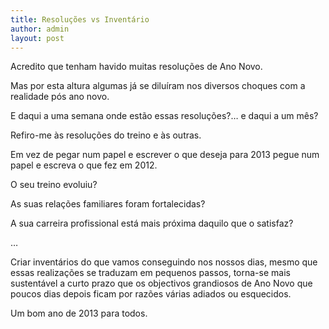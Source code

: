 ```yaml
---
title: Resoluções vs Inventário
author: admin
layout: post
---
```

Acredito que tenham havido muitas resoluções de Ano Novo.

Mas por esta altura algumas já se diluíram nos diversos choques com a realidade pós ano novo.

E daqui a uma semana onde estão essas resoluções?&#8230; e daqui a um mês?

Refiro-me às resoluções do treino e às outras.

Em vez de pegar num papel e escrever o que deseja para 2013 pegue num papel e escreva o que fez em 2012.

O seu treino evoluiu?

As suas relações familiares foram fortalecidas?

A sua carreira profissional está mais próxima daquilo que o satisfaz?

&#8230;

Criar inventários do que vamos conseguindo nos nossos dias, mesmo que essas realizações se traduzam em pequenos passos, torna-se mais sustentável a curto prazo que os objectivos grandiosos de Ano Novo que poucos dias depois ficam por razões várias adiados ou esquecidos.

Um bom ano de 2013 para todos.
